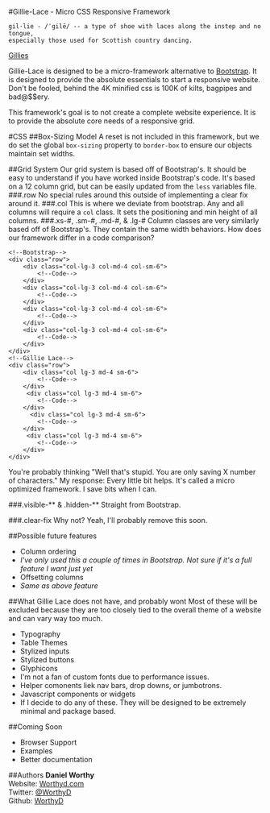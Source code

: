 #Gillie-Lace - Micro CSS Responsive Framework

```
gil·lie - /ˈgilē/ -- a type of shoe with laces along the instep and no tongue, 
especially those used for Scottish country dancing. 
```
<a href="http://en.wikipedia.org/wiki/Ghillies_(dance)">Gillies</a>

Gillie-Lace is designed to be a micro-framework alternative to <a href="http://getbootstrap.com">Bootstrap</a>. It is designed to provide the absolute essentials to start a responsive website. Don't be fooled, behind the 4K minified css is 100K of kilts, bagpipes and bad@$$ery.  

This framework's goal is to not create a complete website experience. It is to provide the absolute core needs of a responsive grid.

#CSS
##Box-Sizing Model
A reset is not included in this framework, but we do set the global ```box-sizing``` property to ``border-box`` to ensure our objects maintain set widths.

##Grid System
Our grid system is based off of Bootstrap's.  It should be easy to understand if you have worked inside Bootstrap's code.  It's based on a 12 column grid, but can be easily updated from the `less` variables file.
###.row
No special rules around this outside of implementing a clear fix around it.
###.col
This is where we deviate from bootstrap. Any and all columns will require a `col` class.  It sets the positioning and min height of all columns.
###.xs-#, .sm-#, .md-#, & .lg-# 
Column classes are very similarly based off of Bootstrap's. They contain the same width behaviors.  How does our framework differ in a code comparison?

```
<!--Bootstrap-->
<div class="row">
    <div class="col-lg-3 col-md-4 col-sm-6">
        <!--Code-->
    </div>
    <div class="col-lg-3 col-md-4 col-sm-6">
        <!--Code-->
    </div>
    <div class="col-lg-3 col-md-4 col-sm-6">
        <!--Code-->
    </div>
    <div class="col-lg-3 col-md-4 col-sm-6">
        <!--Code-->
    </div>
</div>
<!--Gillie Lace-->
<div class="row">
    <div class="col lg-3 md-4 sm-6">
        <!--Code-->
    </div>
     <div class="col lg-3 md-4 sm-6">
        <!--Code-->
    </div>
      <div class="col lg-3 md-4 sm-6">
        <!--Code-->
    </div>
     <div class="col lg-3 md-4 sm-6">
        <!--Code-->
    </div>
</div>
```
You're probably thinking "Well that's stupid. You are only saving X number of characters." My response: Every little bit helps.  It's called a micro optimized framework.  I save bits when I can.

###.visible-** & .hidden-**
Straight from Bootstrap.

###.clear-fix
Why not?  Yeah, I'll probably remove this soon.

##Possible future features
* Column ordering
 * _I've only used this a couple of times in Bootstrap. Not sure if it's a full feature I want just yet_
* Offsetting columns
 * _Same as above feature_

##What Gillie Lace does not have, and probably wont
Most of these will be excluded because they are too closely tied to the overall theme of a website and can vary way too much.
* Typography
* Table Themes
* Stylized inputs
* Stylized buttons
* Glyphicons
 * I'm not a fan of custom fonts due to performance issues.  
* Helper comonents liek nav bars, drop downs, or jumbotrons.
* Javascript components or widgets
 * If I decide to do any of these. They will be designed to be extremely minimal and package based.

##Coming Soon
* Browser Support
* Examples
* Better documentation

##Authors
__Daniel Worthy__ <br />
Website: <a href="http://worthyd.com">Worthyd.com</a><br />
Twitter: <a href="https://twitter.com/WorthyD/">@WorthyD</a><br />
Github: <a href="https://github.com/WorthyD">WorthyD</a><br />

